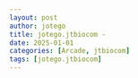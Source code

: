 ```yaml
---
layout: post
author: jotego
title: jotego.jtbiocom - 
date: 2025-01-01
categories: [Arcade, jtbiocom]
tags: [jotego.jtbiocom]
---
```


